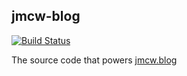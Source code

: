## jmcw-blog

[![Build Status](https://api.travis-ci.org/wongmjane/jmcw-blog.svg?branch=master)](https://travis-ci.org/wongmjane/jmcw-blog?branch=master)

The source code that powers [jmcw.blog](https://jmcw.blog)
